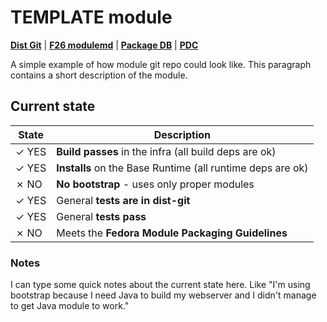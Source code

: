 # TEMPLATE module

[**Dist Git**](http://pkgs.fedoraproject.org/cgit/modules/TEMPLATE.git/) |
[**F26 modulemd**](http://pkgs.fedoraproject.org/cgit/modules/TEMPLATE.git/tree/TEMPLATE.yaml?h=f26) |
[**Package DB**](https://admin.fedoraproject.org/pkgdb/package/modules/TEMPLATE/) |
[**PDC**](https://pdc.fedoraproject.org/rest_api/v1/unreleasedvariants/?active=True&variant_name=TEMPLATE)


A simple example of how module git repo could look like. This paragraph contains a short description of the module.

## Current state

| State | Description |
|-------|-------------|
| ✓ YES | **Build passes** in the infra (all build deps are ok) |
| ✓ YES | **Installs** on the Base Runtime (all runtime deps are ok) |
| ✗ NO  | **No bootstrap** - uses only proper modules |
| ✓ YES | General **tests are in dist-git** |
| ✓ YES | General **tests pass** |
| ✗ NO  | Meets the **Fedora Module Packaging Guidelines** |

### Notes

I can type some quick notes about the current state here. Like "I'm using bootstrap because I need Java to build my webserver and I didn't manage to get Java module to work."


